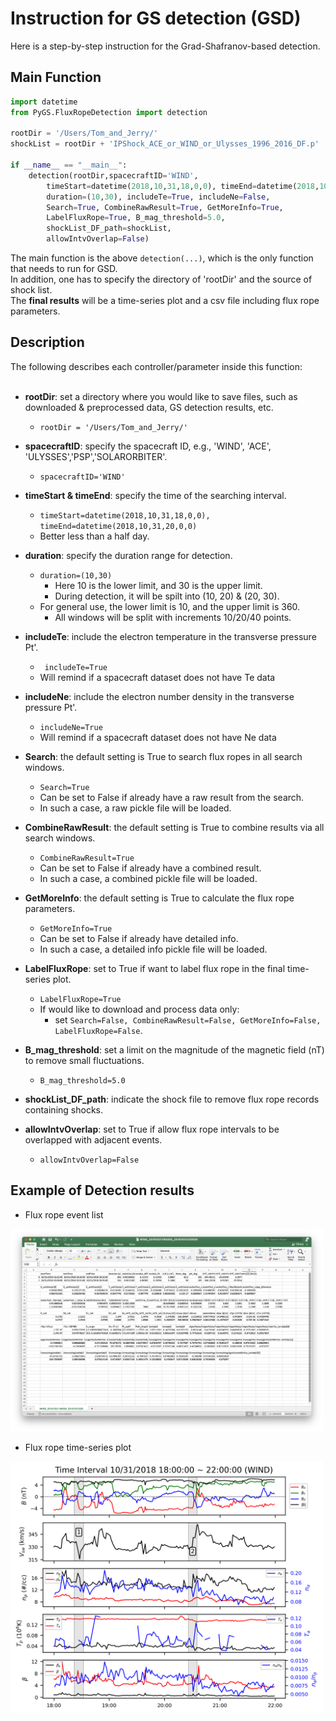 # Instruction for GS detection (GSD)    
Here is a step-by-step instruction for the Grad-Shafranov-based detection. 
## Main Function
```python
import datetime
from PyGS.FluxRopeDetection import detection

rootDir = '/Users/Tom_and_Jerry/' 
shockList = rootDir + 'IPShock_ACE_or_WIND_or_Ulysses_1996_2016_DF.p'

if __name__ == "__main__":
    detection(rootDir,spacecraftID='WIND',
        timeStart=datetime(2018,10,31,18,0,0), timeEnd=datetime(2018,10,31,22,0,0),
        duration=(10,30), includeTe=True, includeNe=False,
        Search=True, CombineRawResult=True, GetMoreInfo=True,
        LabelFluxRope=True, B_mag_threshold=5.0,
        shockList_DF_path=shockList,
        allowIntvOverlap=False)
```

The main function is the above ```detection(...)```, which is the only function that needs to run for GSD.    
In addition, one has to specify the directory of 'rootDir' and the source of shock list.    
The **final results** will be a time-series plot and a csv file including flux rope parameters.     

## Description
The following describes each controller/parameter inside this function:<br><br>

- **rootDir**: set a directory where you would like to save files, such as downloaded & preprocessed data, GS detection results, etc.    
    - ```rootDir = '/Users/Tom_and_Jerry/' ```

- **spacecraftID**: specify the spacecraft ID, e.g., 'WIND', 'ACE', 'ULYSSES','PSP','SOLARORBITER'.<br>
    - ```spacecraftID='WIND' ```

- **timeStart & timeEnd**: specify the time of the searching interval.  
    - ```timeStart=datetime(2018,10,31,18,0,0), timeEnd=datetime(2018,10,31,20,0,0)```    
    - Better less than a half day.

- **duration**: specify the duration range for detection.
    - ```duration=(10,30)```
        - Here 10 is the lower limit, and 30 is the upper limit.
        - During detection, it will be spilt into (10, 20) & (20, 30). 
    - For general use, the lower limit is 10, and the upper limit is 360.        
        - All windows will be split with increments 10/20/40 points.    

- **includeTe**: include the electron temperature in the transverse pressure Pt'.    
    - ``` includeTe=True```
    - Will remind if a spacecraft dataset does not have Te data

- **includeNe**: include the electron number density in the transverse pressure Pt'.    
    - ```includeNe=True```
    - Will remind if a spacecraft dataset does not have Ne data 
 
- **Search**: the default setting is True to search flux ropes in all search windows.    
    - ```Search=True``` 
    - Can be set to False if already have a raw result from the search.    
    - In such a case, a raw pickle file will be loaded.      
 
- **CombineRawResult**: the default setting is True to combine results via all search windows.    
    - ```CombineRawResult=True```    
    - Can be set to False if already have a combined result.    
    - In such a case, a combined pickle file will be loaded.        

- **GetMoreInfo**: the default setting is True to calculate the flux rope parameters.   
    - ```GetMoreInfo=True```   
    - Can be set to False if already have detailed info.    
    - In such a case, a detailed info pickle file will be loaded.        

- **LabelFluxRope**: set to True if want to label flux rope in the final time-series plot.    
    - ```LabelFluxRope=True```
    - If would like to download and process data only:
        - set ```Search=False, CombineRawResult=False, GetMoreInfo=False, LabelFluxRope=False```.    

- **B_mag_threshold**: set a limit on the magnitude of the magnetic field (nT) to remove small fluctuations.    
    - ```B_mag_threshold=5.0```
  
- **shockList_DF_path**: indicate the shock file to remove flux rope records containing shocks.

- **allowIntvOverlap**: set to True if allow flux rope intervals to be overlapped with adjacent events.    
    - ```allowIntvOverlap=False```

## Example of Detection results
- Flux rope event list
<img width="500" src="https://github.com/PyGSDR/PyGS/raw/main/example_figures/detection_FR_event_list.png">

- Flux rope time-series plot
<img width="500" src="https://github.com/PyGSDR/PyGS/raw/main/example_figures/detection_FR_time_series.png">
